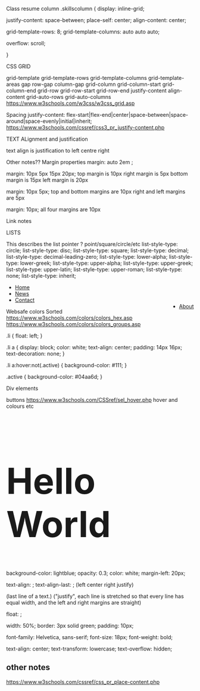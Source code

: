 Class resume column
.skillscolumn {
  display: inline-grid;

  justify-content: space-between;
  place-self: center;
  align-content: center;

  grid-template-rows: 8;
  grid-template-columns: auto auto auto;

  overflow: scroll;

}


CSS GRID

grid-template
grid-template-rows
grid-template-columns
grid-template-areas
gap
row-gap
column-gap
grid-column
grid-column-start
grid-column-end
grid-row
grid-row-start
grid-row-end
justify-content
align-content
grid-auto-rows
grid-auto-columns
https://www.w3schools.com/w3css/w3css_grid.asp

Spacing
justify-content: flex-start|flex-end|center|space-between|space-around|space-evenly|initial|inherit;
https://www.w3schools.com/cssref/css3_pr_justify-content.php












TEXT ALignment and justification

text align is justification to left centre right


Other notes??
Margin properties
margin: auto 2em  ;

margin: 10px 5px 15px 20px;
        top margin is 10px
        right margin is 5px
        bottom margin is 15px
        left margin is 20px

margin: 10px 5px;
        top and bottom margins are 10px
        right and left margins are 5px

margin: 10px;
        all four margins are 10px


Link notes


LISTS

This describes the list pointer ? point/square/circle/etc
list-style-type: circle;
list-style-type: disc;
list-style-type: square;
list-style-type: decimal;
list-style-type: decimal-leading-zero;
list-style-type: lower-alpha;
list-style-type: lower-greek;
list-style-type: upper-alpha;
list-style-type: upper-greek;
list-style-type: upper-latin;
list-style-type: upper-roman;
list-style-type: none;
list-style-type: inherit;

<ul>
  <li><a href="#home">Home</a></li>
  <li><a href="#news">News</a></li>
  <li><a href="#contact">Contact</a></li>
  <li style="float:right"><a class="active" href="#about">About</a></li>
</ul>



Websafe colors
Sorted
https://www.w3schools.com/colors/colors_hex.asp
https://www.w3schools.com/colors/colors_groups.asp

.li {
  float: left;
}

.li a {
  display: block;
  color: white;
  text-align: center;
  padding: 14px 16px;
  text-decoration: none;
}

.li a:hover:not(.active) {
  background-color: #111;
}

.active {
  background-color: #04aa6d;
}

Div elements

buttons
https://www.w3schools.com/CSSref/sel_hover.php
hover and colours etc

<h1 style="font-size:10vw">Hello World</h1>
<style="max-width:100%;height:auto;">

background-color: lightblue;
opacity: 0.3;
color: white;
margin-left: 20px;

text-align: ;
text-align-last: ;
(left center right justify)

(last line of a text.)
("justify", each line is stretched so that every line has equal width, and the left and right margins are straight)

float: ;

width: 50%;
border: 3px solid green;
padding: 10px;

font-family: Helvetica, sans-serif;
font-size: 18px;
font-weight: bold;

text-align: center;
text-transform: lowercase;
text-overflow: hidden;




## other notes

https://www.w3schools.com/cssref/css_pr_place-content.php
